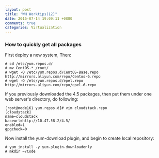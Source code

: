 ```yaml
---
layout: post
title: "WH Worktips(12)"
date: 2015-07-14 19:09:11 +0800
comments: true
categories: Virtualization
---
```

### How to quickly get all packages
First deploy a new system, Then:    

```
# cd /etc/yum.repos.d/
# mv CentOS-* /root/
# wget -O /etc/yum.repos.d/CentOS-Base.repo http://mirrors.aliyun.com/repo/Centos-6.repo
# wget -O /etc/yum.repos.d/epel.repo http://mirrors.aliyun.com/repo/epel-6.repo
```

If you previously downloaded the 4.5 packages, then put them under one web server's directory,  do following:    

```
[root@node161 yum.repos.d]# vim cloudstack.repo 
[cloudstack]
name=cloudstack
baseurl=http://10.47.58.2/4.5/
enabled=1
gpgcheck=0
```
Now install the yum-download plugin, and begin to create local repository:    

```
# yum install -y yum-plugin-downloadonly
# mkdir ~/Code

```
